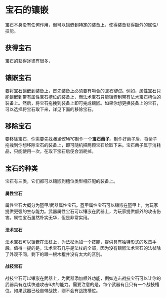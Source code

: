 # 宝石的镶嵌

宝石本身没有任何作用，但可以镶嵌到特定的装备上，使得装备获得额外的属性/技能。

## 获得宝石

宝石的获得途径有很多，

## 镶嵌宝石

要将宝石镶嵌到装备上，首先装备上必须要有吻合的*宝石槽位*。例如，属性宝石只能镶嵌到带有属性宝石槽位的装备上，而法术宝石只能镶嵌到带有法术宝石槽位的装备上。然后，将宝石拖拽到装备上即可完成镶嵌。如果你想更换装备上的宝石，可以选择将宝石取下来，详见下面的移除宝石。

## 移除宝石

要移除宝石，你需要先找*雕金匠NPC*制作一个**宝石凿子**。制作好凿子后，将凿子拖拽到你想移除宝石的装备上，即可随机把两颗宝石给取下来。宝石凿子属于消耗品，只能使用一次，在取下宝石后便会消耗掉。

## 宝石的种类

宝石有三类，它们都可以镶嵌到槽位类型相匹配的装备上。

<!-- tabs:start -->

#### **属性宝石**

属性宝石大概分为盔甲/武器属性宝石。盔甲属性宝石可以镶嵌在盔甲上，为玩家提供更强的生存能力。武器属性宝石可以镶嵌在武器上，为玩家提供额外的攻击伤害。属性宝石虽然朴实无华，但是非常实用。


#### **法术宝石**

法术宝石可以镶嵌在法杖上，为法杖添加一个技能，提供具有独特形式的攻击手段。值得一提的是，法术宝石几乎是法杖的全部，因为没有镶嵌法术宝石的法杖除了外观不同，剩下的跟一根木棍并没有太大的区别。

#### **战技宝石**

战技宝石可以镶嵌在武器上，为武器添加额外功能，例如连击战技宝石可以让你的武器具有连续快速攻击6次的能力。需要注意的是，每个武器有且只有一个战技槽位。如果武器已经自带战技，则不会有战技槽位。

<!-- tabs:end -->
